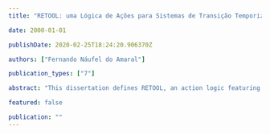 ```yaml
---
title: "RETOOL: uma Lógica de Ações para Sistemas de Transição Temporizados"

date: 2000-01-01

publishDate: 2020-02-25T18:24:20.906370Z

authors: ["Fernando Náufel do Amaral"]

publication_types: ["7"]

abstract: "This dissertation defines RETOOL, an action logic featuring an operator to denote necessary conditions and postconditions of actions in a timed transition system (an extension of the formalism of transition systems meant to model real-time reactive/concurrent computational systems). A semantics for RETOOL is presented and compared to previous proposals. An adequate axiomatization is given, along with detailed correctness and weak completeness proofs."

featured: false

publication: ""
---
```


